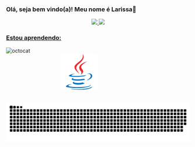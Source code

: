 ### Olá, seja bem vindo(a)! Meu nome é Larissa👋
<div align="center">
  <a href="https://github.com/holandalarissa">
  <img height="150em" src="https://github-readme-stats.vercel.app/api?username=holandalarissa&show_icons=true&theme=shades-of-purple&include_all_commits=true&count_public=true"/>
  <img height="150em" src="https://github-readme-stats.vercel.app/api/top-langs/?username=holandalarissa&layout=compact&langs_count=7&theme=shades-of-purple"/>
</div>

### Estou aprendendo: 
 <img align="left" alt="octocat" height="150" width="150" src="https://github.com/holandalarissa/holandalarissa/blob/efbf1d7e4cf269431736511718fa79f6e4edf3f7/octocat-1664052916701.png)">
<div style="display: inline_block"><br>
  <img align="center" alt="Java" height="100" width="100" src="https://raw.githubusercontent.com/devicons/devicon/master/icons/java/java-original.svg">
  

![Snake animation](https://github.com/holandalarissa/holandalarissa/blob/output/github-contribution-grid-snake.svg)
